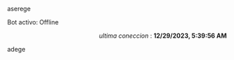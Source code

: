 aserege

<p>Bot activo: Offline</p>
<p align="right"><i>ultima coneccion</i> : <b>12/29/2023, 5:39:56 AM</b></p>

 adege
